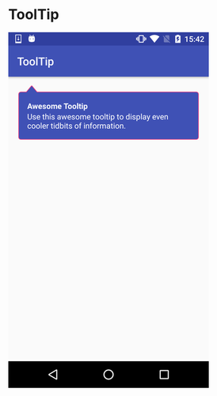 # ToolTip

![](https://github.com/NathanSass/ToolTip/blob/master/app/src/main/res/drawable/tooltip_complete.png)
